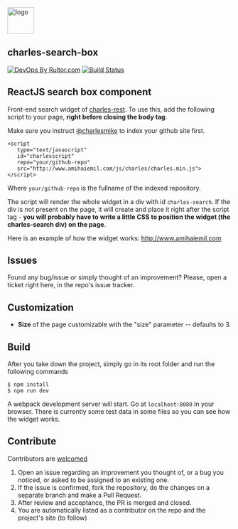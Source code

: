 <img alt="logo" src="http://www.amihaiemil.com/images/logo_mic_js.PNG" width="60" height="60"/>

## charles-search-box

[![DevOps By Rultor.com](http://www.rultor.com/b/opencharles/charles-search-box)](http://www.rultor.com/p/opencharles/charles-search-box)
[![Build Status](https://travis-ci.org/opencharles/charles-search-box.svg?branch=master)](https://travis-ci.org/opencharles/charles-search-box)

## ReactJS search box component

Front-end search widget of [charles-rest](https://www.github.com/opencharles/charles-rest).
To use this, add the following script to your page, **right before closing the body tag**.

Make sure you instruct [@charlesmike](https://www.github.com/charlesmike) to index your github site first.

```
<script
   type="text/javascript"
   id="charlesscript"
   repo="your/github-repo"
   src="http://www.amihaiemil.com/js/charles/charles.min.js">
</script>
```

Where ``your/github-repo`` is the fullname of the indexed repository.

The script will render the whole widget in a div with id ``charles-search``. If the
div is not present on the page, it will create and place it right after the script tag - **you will probably have to write a little CSS to position the widget (the charles-search div) on the page**.

Here is an example of how the widget works: http://www.amihaiemil.com

## Issues

Found any bug/issue or simply thought of an improvement? Please, open a ticket right here, in the repo's issue tracker.

## Customization

  * **Size** of the page customizable with the "size" parameter -- defaults to 3.

## Build

After you take down the project, simply go in its root folder and run the following commands

```
$ npm install
$ npm run dev
```

A webpack development server will start. Go at ``localhost:8080`` in your browser. There is currently some test data in some files so you can see how the widget works.


## Contribute

Contributors are [welcomed](http://www.amihaiemil.com/2016/12/30/becoming-a-contributor.html)

1. Open an issue regarding an improvement you thought of, or a bug you noticed, or asked to be assigned to an existing one.
2. If the issue is confirmed, fork the repository, do the changes on a separate branch and make a Pull Request.
3. After review and acceptance, the PR is merged and closed.
4. You are automatically listed as a contributor on the repo and the project's site (to follow)

